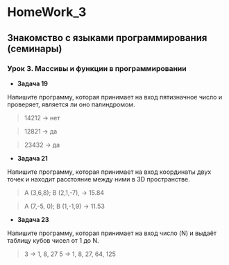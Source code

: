 # HomeWork_3

## Знакомство с языками программирования (семинары)
### Урок 3. Массивы и функции в программировании

* **Задача 19**

Напишите программу, которая принимает на вход пятизначное число и проверяет, является ли оно палиндромом.

>14212 -> нет

>12821 -> да

>23432 -> да

* **Задача 21**

Напишите программу, которая принимает на вход координаты двух точек и находит расстояние между ними в 3D пространстве.

>A (3,6,8); B (2,1,-7), -> 15.84

>A (7,-5, 0); B (1,-1,9) -> 11.53

* **Задача 23**

Напишите программу, которая принимает на вход число (N) и выдаёт таблицу кубов чисел от 1 до N.

>3 -> 1, 8, 27
>5 -> 1, 8, 27, 64, 125
